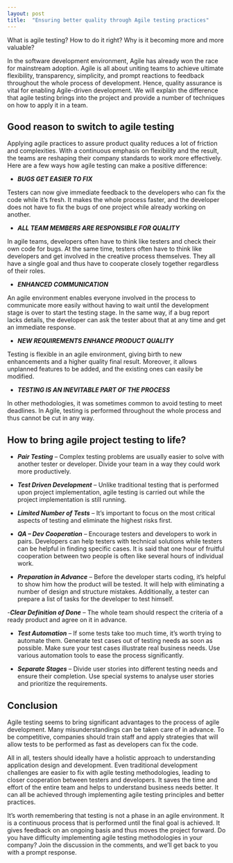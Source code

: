 ```yaml
---
layout: post
title:  "Ensuring better quality through Agile testing practices"
---
```


What is agile testing? How to do it right? Why is it becoming more and more valuable?

In the software development environment, Agile has already won the race for mainstream adoption. Agile is all about uniting teams to achieve ultimate flexibility, transparency, simplicity, and prompt reactions to feedback throughout the whole process of development. Hence, quality assurance is vital for enabling Agile-driven development. We will explain the difference that agile testing brings into the project and provide a number of techniques on how to apply it in a team.

## Good reason to switch to agile testing
Applying agile practices to assure product quality reduces a lot of friction and complexities. With a continuous emphasis on flexibility and the result, the teams are reshaping their company standards to work more effectively. Here are a few ways how agile testing can make a positive difference:
 
- ***BUGS GET EASIER TO FIX***

Testers can now give immediate feedback to the developers who can fix the code while it’s fresh. It makes the whole process faster, and the developer does not have to fix the bugs of one project while already working on another.
 
- ***ALL TEAM MEMBERS ARE RESPONSIBLE FOR QUALITY***

In agile teams, developers often have to think like testers and check their own code for bugs. At the same time, testers often have to think like developers and get involved in the creative process themselves. They all have a single goal and thus have to cooperate closely together regardless of their roles.
 
- ***ENHANCED COMMUNICATION***

An agile environment enables everyone involved in the process to communicate more easily without having to wait until the development stage is over to start the testing stage. In the same way, if a bug report lacks details, the developer can ask the tester about that at any time and get an immediate response.
 
- ***NEW REQUIREMENTS ENHANCE PRODUCT QUALITY***

Testing is flexible in an agile environment, giving birth to new enhancements and a higher quality final result. Moreover, it allows unplanned features to be added, and the existing ones can easily be modified.
 
- ***TESTING IS AN INEVITABLE PART OF THE PROCESS***

In other methodologies, it was sometimes common to avoid testing to meet deadlines. In Agile, testing is performed throughout the whole process and thus cannot be cut in any way.
 

## How to bring agile project testing to life?

- ***Pair Testing*** – Complex testing problems are usually easier to solve with another tester or developer. Divide your team in a way they could work more productively.
  
- ***Test Driven Development*** – Unlike traditional testing that is performed upon project implementation, agile testing is carried out while the project implementation is still running.
  
- ***Limited Number of Tests*** – It’s important to focus on the most critical aspects of testing and eliminate the highest risks first.
  
- ***QA – Dev Cooperation*** – Encourage testers and developers to work in pairs. Developers can help testers with technical solutions while testers can be helpful in finding specific cases. It is said that one hour of fruitful cooperation between two people is often like several hours of individual work.

- ***Preparation in Advance*** – Before the developer starts coding, it’s helpful to show him how the product will be tested. It will help with eliminating a number of design and structure mistakes. Additionally, a tester can prepare a list of tasks for the developer to test himself.
  
-***Clear Definition of Done*** – The whole team should respect the criteria of a ready product and agree on it in advance.
 
- ***Test Automation*** – If some tests take too much time, it’s worth trying to automate them. Generate test cases out of testing needs as soon as possible. Make sure your test cases illustrate real business needs. Use various automation tools to ease the process significantly.
  
- ***Separate Stages*** – Divide user stories into different testing needs and ensure their completion. Use special systems to analyse user stories and prioritize the requirements.

## Conclusion
Agile testing seems to bring significant advantages to the process of agile development. Many misunderstandings can be taken care of in advance. To be competitive, companies should train staff and apply strategies that will allow tests to be performed as fast as developers can fix the code.

All in all, testers should ideally have a holistic approach to understanding application design and development. Even traditional development challenges are easier to fix with agile testing methodologies, leading to closer cooperation between testers and developers. It saves the time and effort of the entire team and helps to understand business needs better. It can all be achieved through implementing agile testing principles and better practices.

It’s worth remembering that testing is not a phase in an agile environment. It is a continuous process that is performed until the final goal is achieved. It gives feedback on an ongoing basis and thus moves the project forward. Do you have difficulty implementing agile testing methodologies in your company? Join the discussion in the comments, and we’ll get back to you with a prompt response.


